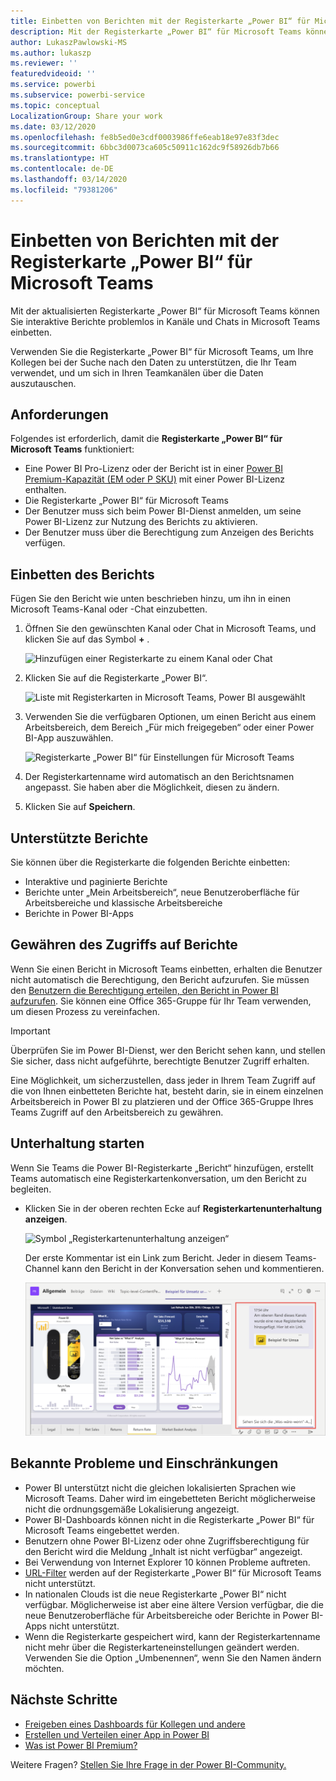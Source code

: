 ```yaml
---
title: Einbetten von Berichten mit der Registerkarte „Power BI“ für Microsoft Teams
description: Mit der Registerkarte „Power BI“ für Microsoft Teams können Sie interaktive Berichte problemlos in Kanäle und Chats einbetten.
author: LukaszPawlowski-MS
ms.author: lukaszp
ms.reviewer: ''
featuredvideoid: ''
ms.service: powerbi
ms.subservice: powerbi-service
ms.topic: conceptual
LocalizationGroup: Share your work
ms.date: 03/12/2020
ms.openlocfilehash: fe8b5ed0e3cdf0003986ffe6eab18e97e83f3dec
ms.sourcegitcommit: 6bbc3d0073ca605c50911c162dc9f58926db7b66
ms.translationtype: HT
ms.contentlocale: de-DE
ms.lasthandoff: 03/14/2020
ms.locfileid: "79381206"
---
```

# <a name="embed-report-with-the-power-bi-tab-for-microsoft-teams"></a>Einbetten von Berichten mit der Registerkarte „Power BI“ für Microsoft Teams

Mit der aktualisierten Registerkarte „Power BI“ für Microsoft Teams können Sie interaktive Berichte problemlos in Kanäle und Chats in Microsoft Teams einbetten.

Verwenden Sie die Registerkarte „Power BI“ für Microsoft Teams, um Ihre Kollegen bei der Suche nach den Daten zu unterstützen, die Ihr Team verwendet, und um sich in Ihren Teamkanälen über die Daten auszutauschen.

## <a name="requirements"></a>Anforderungen

Folgendes ist erforderlich, damit die **Registerkarte „Power BI“ für Microsoft Teams** funktioniert:

- Eine Power BI Pro-Lizenz oder der Bericht ist in einer [Power BI Premium-Kapazität (EM oder P SKU)](service-premium-what-is.md) mit einer Power BI-Lizenz enthalten.
- Die Registerkarte „Power BI“ für Microsoft Teams
- Der Benutzer muss sich beim Power BI-Dienst anmelden, um seine Power BI-Lizenz zur Nutzung des Berichts zu aktivieren.
- Der Benutzer muss über die Berechtigung zum Anzeigen des Berichts verfügen.

## <a name="embed-your-report"></a>Einbetten des Berichts
Fügen Sie den Bericht wie unten beschrieben hinzu, um ihn in einen Microsoft Teams-Kanal oder -Chat einzubetten.

1. Öffnen Sie den gewünschten Kanal oder Chat in Microsoft Teams, und klicken Sie auf das Symbol **+** .

    ![Hinzufügen einer Registerkarte zu einem Kanal oder Chat](media/service-embed-report-microsoft-teams/service-embed-report-microsoft-teams-add.png)

2. Klicken Sie auf die Registerkarte „Power BI“.

    ![Liste mit Registerkarten in Microsoft Teams, Power BI ausgewählt](media/service-embed-report-microsoft-teams/service-embed-report-microsoft-teams-tab.png)

3. Verwenden Sie die verfügbaren Optionen, um einen Bericht aus einem Arbeitsbereich, dem Bereich „Für mich freigegeben“ oder einer Power BI-App auszuwählen.

    ![Registerkarte „Power BI“ für Einstellungen für Microsoft Teams](media/service-embed-report-microsoft-teams/service-embed-report-microsoft-teams-tab-settings.png)

4. Der Registerkartenname wird automatisch an den Berichtsnamen angepasst. Sie haben aber die Möglichkeit, diesen zu ändern. 

5. Klicken Sie auf **Speichern**.

## <a name="supported-reports"></a>Unterstützte Berichte

Sie können über die Registerkarte die folgenden Berichte einbetten:

- Interaktive und paginierte Berichte
- Berichte unter „Mein Arbeitsbereich“, neue Benutzeroberfläche für Arbeitsbereiche und klassische Arbeitsbereiche
- Berichte in Power BI-Apps


## <a name="grant-access-to-reports"></a>Gewähren des Zugriffs auf Berichte

Wenn Sie einen Bericht in Microsoft Teams einbetten, erhalten die Benutzer nicht automatisch die Berechtigung, den Bericht aufzurufen. Sie müssen den [Benutzern die Berechtigung erteilen, den Bericht in Power BI aufzurufen](service-share-dashboards.md). Sie können eine Office 365-Gruppe für Ihr Team verwenden, um diesen Prozess zu vereinfachen. 

> [!IMPORTANT]
> Überprüfen Sie im Power BI-Dienst, wer den Bericht sehen kann, und stellen Sie sicher, dass nicht aufgeführte, berechtigte Benutzer Zugriff erhalten.

Eine Möglichkeit, um sicherzustellen, dass jeder in Ihrem Team Zugriff auf die von Ihnen einbetteten Berichte hat, besteht darin, sie in einem einzelnen Arbeitsbereich in Power BI zu platzieren und der Office 365-Gruppe Ihres Teams Zugriff auf den Arbeitsbereich zu gewähren.

## <a name="start-a-conversation"></a>Unterhaltung starten

Wenn Sie Teams die Power BI-Registerkarte „Bericht“ hinzufügen, erstellt Teams automatisch eine Registerkartenkonversation, um den Bericht zu begleiten. 

- Klicken Sie in der oberen rechten Ecke auf **Registerkartenunterhaltung anzeigen**.

    ![Symbol „Registerkartenunterhaltung anzeigen“](media/service-embed-report-microsoft-teams/power-bi-teams-conversation-icon.png)

    Der erste Kommentar ist ein Link zum Bericht. Jeder in diesem Teams-Channel kann den Bericht in der Konversation sehen und kommentieren.

    ![Registerkartenunterhaltung](media/service-embed-report-microsoft-teams/power-bi-teams-conversation-tab.png)

## <a name="known-issues-and-limitations"></a>Bekannte Probleme und Einschränkungen

- Power BI unterstützt nicht die gleichen lokalisierten Sprachen wie Microsoft Teams. Daher wird im eingebetteten Bericht möglicherweise nicht die ordnungsgemäße Lokalisierung angezeigt.
- Power BI-Dashboards können nicht in die Registerkarte „Power BI“ für Microsoft Teams eingebettet werden.
- Benutzern ohne Power BI-Lizenz oder ohne Zugriffsberechtigung für den Bericht wird die Meldung „Inhalt ist nicht verfügbar“ angezeigt.
- Bei Verwendung von Internet Explorer 10 können Probleme auftreten. <!--You can look at the [browsers support for Power BI](consumer/end-user-browsers.md) and for [Office 365](https://products.office.com/office-system-requirements#Browsers-section). -->
- [URL-Filter](service-url-filters.md) werden auf der Registerkarte „Power BI“ für Microsoft Teams nicht unterstützt.
- In nationalen Clouds ist die neue Registerkarte „Power BI“ nicht verfügbar. Möglicherweise ist aber eine ältere Version verfügbar, die die neue Benutzeroberfläche für Arbeitsbereiche oder Berichte in Power BI-Apps nicht unterstützt. 
- Wenn die Registerkarte gespeichert wird, kann der Registerkartenname nicht mehr über die Registerkarteneinstellungen geändert werden. Verwenden Sie die Option „Umbenennen“, wenn Sie den Namen ändern möchten.

## <a name="next-steps"></a>Nächste Schritte
- [Freigeben eines Dashboards für Kollegen und andere](service-share-dashboards.md)  
- [Erstellen und Verteilen einer App in Power BI](service-create-distribute-apps.md)  
- [Was ist Power BI Premium?](service-premium-what-is.md)

Weitere Fragen? [Stellen Sie Ihre Frage in der Power BI-Community.](https://community.powerbi.com/)
